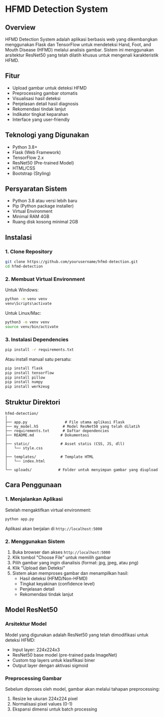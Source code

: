 # HFMD Detection System

## Overview
HFMD Detection System adalah aplikasi berbasis web yang dikembangkan menggunakan Flask dan TensorFlow untuk mendeteksi Hand, Foot, and Mouth Disease (HFMD) melalui analisis gambar. Sistem ini menggunakan arsitektur ResNet50 yang telah dilatih khusus untuk mengenali karakteristik HFMD.

## Fitur
- Upload gambar untuk deteksi HFMD
- Preprocessing gambar otomatis
- Visualisasi hasil deteksi
- Penjelasan detail hasil diagnosis
- Rekomendasi tindak lanjut
- Indikator tingkat keparahan
- Interface yang user-friendly

## Teknologi yang Digunakan
- Python 3.8+
- Flask (Web Framework)
- TensorFlow 2.x
- ResNet50 (Pre-trained Model)
- HTML/CSS
- Bootstrap (Styling)

## Persyaratan Sistem
- Python 3.8 atau versi lebih baru
- Pip (Python package installer)
- Virtual Environment
- Minimal RAM 4GB
- Ruang disk kosong minimal 2GB

## Instalasi

### 1. Clone Repository
```bash
git clone https://github.com/yourusername/hfmd-detection.git
cd hfmd-detection
```

### 2. Membuat Virtual Environment
Untuk Windows:
```bash
python -m venv venv
venv\Scripts\activate
```

Untuk Linux/Mac:
```bash
python3 -m venv venv
source venv/bin/activate
```

### 3. Instalasi Dependencies
```bash
pip install -r requirements.txt
```

Atau install manual satu persatu:
```bash
pip install flask
pip install tensorflow
pip install pillow
pip install numpy
pip install werkzeug
```

## Struktur Direktori
```
hfmd-detection/
│
├── app.py                 # File utama aplikasi Flask
├── my_model.h5           # Model ResNet50 yang telah dilatih
├── requirements.txt      # Daftar dependencies
├── README.md            # Dokumentasi
│
├── static/              # Asset statis (CSS, JS, dll)
│   └── style.css
│
├── templates/           # Template HTML
│   └── index.html
│
└── uploads/            # Folder untuk menyimpan gambar yang diupload
```

## Cara Penggunaan

### 1. Menjalankan Aplikasi
Setelah mengaktifkan virtual environment:
```bash
python app.py
```
Aplikasi akan berjalan di `http://localhost:5000`

### 2. Menggunakan Sistem
1. Buka browser dan akses `http://localhost:5000`
2. Klik tombol "Choose File" untuk memilih gambar
3. Pilih gambar yang ingin dianalisis (format: jpg, jpeg, atau png)
4. Klik "Upload dan Deteksi"
5. Sistem akan memproses gambar dan menampilkan hasil:
   - Hasil deteksi (HFMD/Non-HFMD)
   - Tingkat keyakinan (confidence level)
   - Penjelasan detail
   - Rekomendasi tindak lanjut

## Model ResNet50

### Arsitektur Model
Model yang digunakan adalah ResNet50 yang telah dimodifikasi untuk deteksi HFMD:
- Input layer: 224x224x3
- ResNet50 base model (pre-trained pada ImageNet)
- Custom top layers untuk klasifikasi biner
- Output layer dengan aktivasi sigmoid

### Preprocessing Gambar
Sebelum diproses oleh model, gambar akan melalui tahapan preprocessing:
1. Resize ke ukuran 224x224 pixel
2. Normalisasi pixel values (0-1)
3. Ekspansi dimensi untuk batch processing



